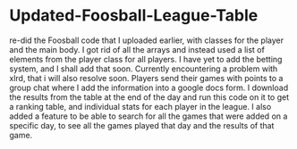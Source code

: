 # Updated-Foosball-League-Table
 re-did the Foosball code that I uploaded earlier, with classes for the player and the main body. I got rid of all the arrays and instead used a list of elements from the player class for all players. I have yet to add the betting system, and I shall add that soon. Currently encountering a problem with xlrd, that i will also resolve soon.  Players send their games with points to a group chat where I add the information into a google docs form. I download the results from the table at the end of the day and run this code on it to get a ranking table, and individual stats for each player in the league. I also added a feature to be able to search for all the games that were added on a specific day, to see all the games played that day and the results of that game.
